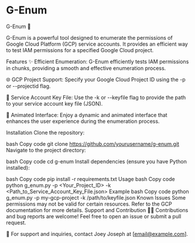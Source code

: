 # G-Enum
G-Enum 🚀

G-Enum is a powerful tool designed to enumerate the permissions of Google Cloud Platform (GCP) service accounts. It provides an efficient way to test IAM permissions for a specified Google Cloud project.

Features
✨ Efficient Enumeration: G-Enum efficiently tests IAM permissions in chunks, providing a smooth and effective enumeration process.

🌐 GCP Project Support: Specify your Google Cloud Project ID using the -p or --projectid flag.

🔑 Service Account Key File: Use the -k or --keyfile flag to provide the path to your service account key file (JSON).

🚀 Animated Interface: Enjoy a dynamic and animated interface that enhances the user experience during the enumeration process.

Installation
Clone the repository:

bash
Copy code
git clone https://github.com/yourusername/g-enum.git
Navigate to the project directory:

bash
Copy code
cd g-enum
Install dependencies (ensure you have Python installed):

bash
Copy code
pip install -r requirements.txt
Usage
bash
Copy code
python g_enum.py -p <Your_Project_ID> -k <Path_to_Service_Account_Key_File.json>
Example
bash
Copy code
python g_enum.py -p my-gcp-project -k /path/to/keyfile.json
Known Issues
Some permissions may not be valid for certain resources. Refer to the GCP documentation for more details.
Support and Contribution
👩‍💻 Contributions and bug reports are welcome! Feel free to open an issue or submit a pull request.

📧 For support and inquiries, contact Joey Joseph at [email@example.com].
